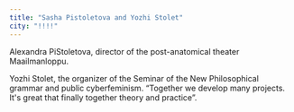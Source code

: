 ```yaml
---
title: "Sasha Pistoletova and Yozhi Stolet"
city: "!!!!"
---
```


Alexandra PiStoletova, director of the post-anatomical theater Maailmanloppu.

Yozhi Stolet, the organizer of the Seminar of the New Philosophical
grammar and public cyberfeminism. “Together we develop many
projects. It's great that finally together theory and practice”.
